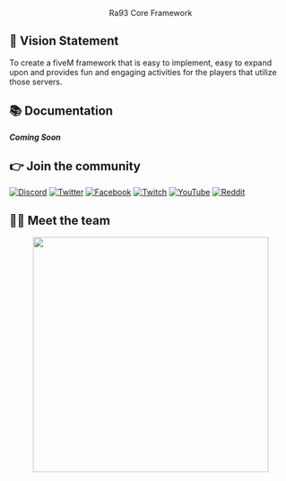 <p align="center">
  Ra93 Core Framework
</p>

## 👋 Vision Statement
To create a fiveM framework that is easy to implement, easy to expand upon and provides fun and engaging activities for the players that utilize those servers.

## 📚 Documentation
***Coming Soon***

## 👉 Join the community
[![Discord](https://img.shields.io/badge/Discord-%237289DA.svg?style=for-the-badge&logo=discord&logoColor=white)](https://discord.gg/fjuefUa)
[![Twitter](https://img.shields.io/badge/Twitter-%231DA1F2.svg?style=for-the-badge&logo=Twitter&logoColor=white)](https://twitter.com/Ra93Core)
[![Facebook](https://img.shields.io/badge/Facebook-%231877F2.svg?style=for-the-badge&logo=Facebook&logoColor=white)](https://www.facebook.com/groups/568926937910479)
[![Twitch](https://img.shields.io/badge/Twitch-%239146FF.svg?style=for-the-badge&logo=Twitch&logoColor=white)](https://www.twitch.tv/r0adra93)
[![YouTube](https://img.shields.io/badge/YouTube-%23FF0000.svg?style=for-the-badge&logo=YouTube&logoColor=white)](https://www.youtube.com/c/doingitonpurpose)
[![Reddit](https://img.shields.io/badge/Reddit-FF4500?style=for-the-badge&logo=reddit&logoColor=white)](https://www.reddit.com/r/Ra93Core/)

## 👨‍💻 Meet the team
<p align="center">
 <img width="420" src=https://github-readme-stats.vercel.app/api?username=R0adRa93&count_private=true&show_icons=true&title_color=dc143c&text_color=ffffff&icon_color=dc143c&hide_border=true&bg_color=282a36&layout=compact&hide_title=false&hide_rank=false>
</p>
